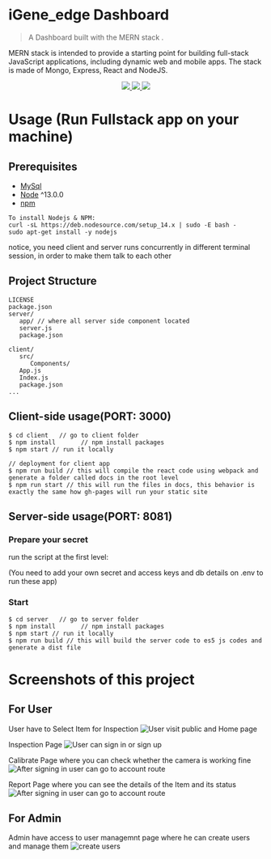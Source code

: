 # iGene_edge Dashboard
> A Dashboard built with the MERN stack .

MERN stack is intended to provide a starting point for building full-stack JavaScript applications, including dynamic web and mobile apps. The stack is made of Mongo, Express, React and NodeJS.
<p align="center">
   <a href="https://travis-ci.com/amazingandyyy/mern">
      <img src="https://travis-ci.com/amazingandyyy/mern.svg?branch=master" />
   </a>
   <a href="https://github.com/amazingandyyy/mern/blob/master/LICENSE">
      <img src="https://img.shields.io/badge/License-MIT-green.svg" />
   </a>
   <a href="https://circleci.com/gh/amazingandyyy/mern">
      <img src="https://circleci.com/gh/amazingandyyy/mern.svg?style=svg" />
   </a>
</p>

# Usage (Run Fullstack app on your machine)

## Prerequisites
- [MySql](https://github.com/mysql)
- [Node](https://nodejs.org/en/download/) ^13.0.0
- [npm](https://nodejs.org/en/download/package-manager/)

```
To install Nodejs & NPM:
curl -sL https://deb.nodesource.com/setup_14.x | sudo -E bash -
sudo apt-get install -y nodejs
```

notice, you need client and server runs concurrently in different terminal session, in order to make them talk to each other


## Project Structure
```terminal
LICENSE
package.json
server/
   app/ // where all server side component located
   server.js
   package.json

client/
   src/
      Components/
   App.js
   Index.js
   package.json
...
```

## Client-side usage(PORT: 3000)
```terminal
$ cd client   // go to client folder
$ npm install       // npm install packages
$ npm start // run it locally

// deployment for client app
$ npm run build // this will compile the react code using webpack and generate a folder called docs in the root level
$ npm run start // this will run the files in docs, this behavior is exactly the same how gh-pages will run your static site
```

## Server-side usage(PORT: 8081)

### Prepare your secret

run the script at the first level:

(You need to add your own secret and access keys and db details on .env to run these app)


### Start

```terminal
$ cd server   // go to server folder
$ npm install       // npm install packages
$ npm start // run it locally
$ npm run build // this will build the server code to es5 js codes and generate a dist file
```


# Screenshots of this project
## For User
User have to Select Item for Inspection
![User visit public and Home page](https://igenie365-my.sharepoint.com/:u:/r/personal/nishanth_kr_igenie_ai/_layouts/15/Doc.aspx?sourcedoc=%7B57d07c70-3a56-4f27-8764-8379624ddeb4%7D&action=embedview)

Inspection Page
![User can sign in or sign up](https://igenie365-my.sharepoint.com/:u:/r/personal/nishanth_kr_igenie_ai/_layouts/15/Doc.aspx?sourcedoc=%7B57d07c70-3a56-4f27-8764-8379624ddeb4%7D&action=embedview)

Calibrate Page where you can check whether the camera is working fine
![After signing in user can go to account route](https://www.linkpicture.com/q/Screenshot-from-2022-02-04-16-27-11-1.png)

Report Page where you can see the details of the Item and its status
![After signing in user can go to account route](https://www.linkpicture.com/q/Screenshot-from-2022-02-04-16-36-50.png)

## For Admin
Admin have access to user managemnt page where he can create users and manage them
![create users](https://www.linkpicture.com/q/Screenshot-from-2022-02-04-16-17-44.png)
